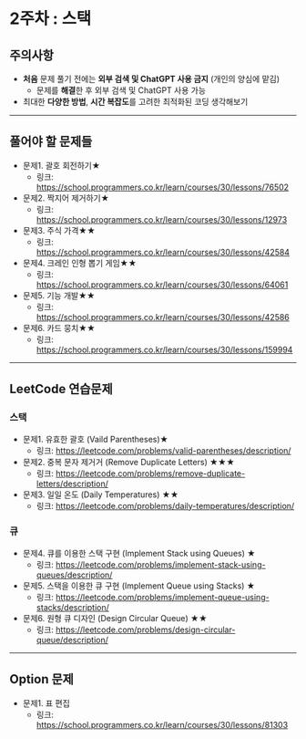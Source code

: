 # 2주차 : 스택

## 주의사항

- **처음** 문제 풀기 전에는 **외부 검색 및 ChatGPT 사용 금지** (개인의 양심에 맡김)
  - 문제를 **해결**한 후 외부 검색 및 ChatGPT 사용 가능
- 최대한 **다양한 방법**, **시간 복잡도**를 고려한 최적화된 코딩 생각해보기

---

## 풀어야 할 문제들

- 문제1. 괄호 회전하기★
  - 링크: https://school.programmers.co.kr/learn/courses/30/lessons/76502
- 문제2. 짝지어 제거하기★
  - 링크: https://school.programmers.co.kr/learn/courses/30/lessons/12973
- 문제3. 주식 가격★★
  - 링크: https://school.programmers.co.kr/learn/courses/30/lessons/42584
- 문제4. 크레인 인형 뽑기 게임★★
  - 링크: https://school.programmers.co.kr/learn/courses/30/lessons/64061
- 문제5. 기능 개발★★
  - 링크: https://school.programmers.co.kr/learn/courses/30/lessons/42586
- 문제6. 카드 뭉치★★
  - 링크: https://school.programmers.co.kr/learn/courses/30/lessons/159994

 
---

## LeetCode 연습문제
### 스택
- 문제1. 유효한 괄호 (Vaild Parentheses)★
  - 링크: https://leetcode.com/problems/valid-parentheses/description/
- 문제2. 중복 문자 제거거 (Remove Duplicate Letters) ★★★
  - 링크: https://leetcode.com/problems/remove-duplicate-letters/description/
- 문제3. 일일 온도 (Daily Temperatures) ★★
  - 링크: https://leetcode.com/problems/daily-temperatures/description/
### 큐
- 문제4. 큐를 이용한 스택 구현 (Implement Stack using Queues) ★
  - 링크: https://leetcode.com/problems/implement-stack-using-queues/description/
- 문제5. 스택을 이용한 큐 구현 (Implement Queue using Stacks) ★
  - 링크: https://leetcode.com/problems/implement-queue-using-stacks/description/
- 문제6. 원형 큐 디자인 (Design Circular Queue) ★★
  - 링크: https://leetcode.com/problems/design-circular-queue/description/

---

## Option 문제
- 문제1. 표 편집
  - 링크: https://school.programmers.co.kr/learn/courses/30/lessons/81303